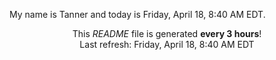 My name is Tanner and today is Friday, April 18, 8:40 AM EDT.

<p align="center">This <i>README</i> file is generated <b>every 3 hours</b>!</br>Last refresh: Friday, April 18, 8:40 AM EDT<br /></p>
